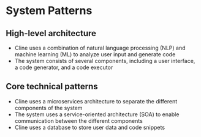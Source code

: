 # System Patterns

## High-level architecture

* Cline uses a combination of natural language processing (NLP) and machine learning (ML) to analyze user input and generate code
* The system consists of several components, including a user interface, a code generator, and a code executor

## Core technical patterns

* Cline uses a microservices architecture to separate the different components of the system
* The system uses a service-oriented architecture (SOA) to enable communication between the different components
* Cline uses a database to store user data and code snippets
